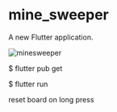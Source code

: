 # mine_sweeper
A new Flutter application.

![minesweeper](https://user-images.githubusercontent.com/8918999/100627340-e48e6380-334c-11eb-9410-aacc6f4a21e0.gif)

$ flutter pub get

$ flutter run

reset board on long press


